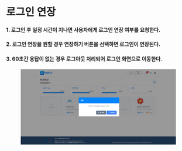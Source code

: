 # 로그인 연장

#### 1. 로그인 후 일정 시간이 지나면 사용자에게 로그인 연장 여부를 요청한다.

#### 2. 로그인 연장을 원할 경우 연장하기 버튼을 선택하면 로그인이 연장된다.

#### 3. 60초간 응답이 없는 경우 로그아웃 처리되어 로그인 화면으로 이동한다.

<figure><img src="../.gitbook/assets/그림26.png" alt=""><figcaption></figcaption></figure>

